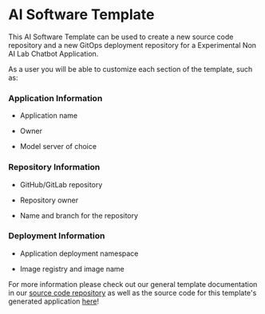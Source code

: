 # AI Software Template

This AI Software Template can be used to create a new source code repository and a new GitOps deployment repository for a Experimental Non AI Lab Chatbot Application.

As a user you will be able to customize each section of the template, such as:

### **Application Information**

- Application name

- Owner

- Model server of choice

### **Repository Information**

- GitHub/GitLab repository

- Repository owner

- Name and branch for the repository

### **Deployment Information**

- Application deployment namespace

- Image registry and image name

For more information please check out our general template documentation in our [source code repository](https://github.com/redhat-ai-dev/ai-lab-template-experiment) as well as the source code for this template's generated application [here](https://github.com/redhat-ai-dev/ai-lab-samples/tree/experiment/non-ai-lab-chatbot)!